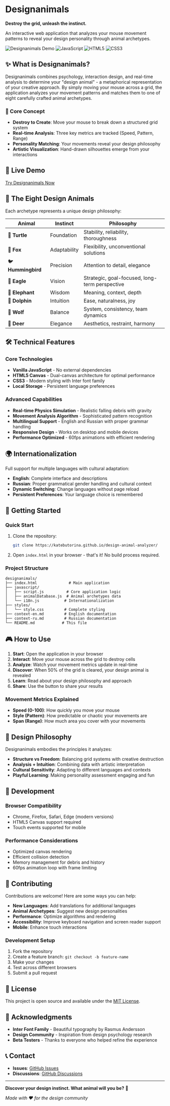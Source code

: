 # Designanimals

**Destroy the grid, unleash the instinct.**

An interactive web application that analyzes your mouse movement patterns to reveal your design personality through animal archetypes.

![Designanimals Demo](https://img.shields.io/badge/Status-Live-brightgreen) ![JavaScript](https://img.shields.io/badge/JavaScript-ES6+-yellow) ![HTML5](https://img.shields.io/badge/HTML5-Canvas-orange) ![CSS3](https://img.shields.io/badge/CSS3-Modern-blue)

## ✨ What is Designanimals?

Designanimals combines psychology, interaction design, and real-time analysis to determine your "design animal" - a metaphorical representation of your creative approach. By simply moving your mouse across a grid, the application analyzes your movement patterns and matches them to one of eight carefully crafted animal archetypes.

### 🎯 Core Concept

- **Destroy to Create**: Move your mouse to break down a structured grid system
- **Real-time Analysis**: Three key metrics are tracked (Speed, Pattern, Range)
- **Personality Matching**: Your movements reveal your design philosophy
- **Artistic Visualization**: Hand-drawn silhouettes emerge from your interactions

## 🚀 Live Demo

[Try Designanimals Now](https://katebutorina.github.io/design-animal-analyzer/)

## 🦊 The Eight Design Animals

Each archetype represents a unique design philosophy:

| Animal | Instinct | Philosophy |
|--------|----------|------------|
| 🐢 **Turtle** | Foundation | Stability, reliability, thoroughness |
| 🦊 **Fox** | Adaptability | Flexibility, unconventional solutions |
| 🐦 **Hummingbird** | Precision | Attention to detail, elegance |
| 🦅 **Eagle** | Vision | Strategic, goal-focused, long-term perspective |
| 🐘 **Elephant** | Wisdom | Meaning, context, depth |
| 🐬 **Dolphin** | Intuition | Ease, naturalness, joy |
| 🐺 **Wolf** | Balance | System, consistency, team dynamics |
| 🦌 **Deer** | Elegance | Aesthetics, restraint, harmony |

## 🛠️ Technical Features

### Core Technologies
- **Vanilla JavaScript** - No external dependencies
- **HTML5 Canvas** - Dual-canvas architecture for optimal performance
- **CSS3** - Modern styling with Inter font family
- **Local Storage** - Persistent language preferences

### Advanced Capabilities
- **Real-time Physics Simulation** - Realistic falling debris with gravity
- **Movement Analysis Algorithm** - Sophisticated pattern recognition
- **Multilingual Support** - English and Russian with proper grammar handling
- **Responsive Design** - Works on desktop and mobile devices
- **Performance Optimized** - 60fps animations with efficient rendering

## 🌍 Internationalization

Full support for multiple languages with cultural adaptation:

- **English**: Complete interface and descriptions
- **Russian**: Proper grammatical gender handling and cultural context
- **Dynamic Switching**: Change languages without page reload
- **Persistent Preferences**: Your language choice is remembered

## 📱 Getting Started

### Quick Start
1. Clone the repository:
   ```bash
   git clone https://katebutorina.github.io/design-animal-analyzer/
   ```

2. Open `index.html` in your browser - that's it! No build process required.

### Project Structure
```
designanimals/
├── index.html              # Main application
├── javascript/
│   ├── script.js          # Core application logic
│   ├── animalDatabase.js  # Animal archetypes data
│   └── i18n.js           # Internationalization
├── styles/
│   └── style.css         # Complete styling
├── context-en.md         # English documentation
├── context-ru.md         # Russian documentation
└── README.md            # This file
```

## 🎮 How to Use

1. **Start**: Open the application in your browser
2. **Interact**: Move your mouse across the grid to destroy cells
3. **Analyze**: Watch your movement metrics update in real-time
4. **Discover**: When 50% of the grid is cleared, your design animal is revealed
5. **Learn**: Read about your design philosophy and approach
6. **Share**: Use the button to share your results

### Movement Metrics Explained

- **Speed (0-100)**: How quickly you move your mouse
- **Style (Pattern)**: How predictable or chaotic your movements are
- **Span (Range)**: How much area you cover with your movements

## 🎨 Design Philosophy

Designanimals embodies the principles it analyzes:
- **Structure vs Freedom**: Balancing grid systems with creative destruction
- **Analysis + Intuition**: Combining data with artistic interpretation
- **Cultural Sensitivity**: Adapting to different languages and contexts
- **Playful Learning**: Making personality assessment engaging and fun

## 🔧 Development

### Browser Compatibility
- Chrome, Firefox, Safari, Edge (modern versions)
- HTML5 Canvas support required
- Touch events supported for mobile

### Performance Considerations
- Optimized canvas rendering
- Efficient collision detection
- Memory management for debris and history
- 60fps animation loop with frame limiting

## 🤝 Contributing

Contributions are welcome! Here are some ways you can help:

- **New Languages**: Add translations for additional languages
- **Animal Archetypes**: Suggest new design personalities
- **Performance**: Optimize algorithms and rendering
- **Accessibility**: Improve keyboard navigation and screen reader support
- **Mobile**: Enhance touch interactions

### Development Setup
1. Fork the repository
2. Create a feature branch: `git checkout -b feature-name`
3. Make your changes
4. Test across different browsers
5. Submit a pull request

## 📄 License

This project is open source and available under the [MIT License](LICENSE).

## 🙏 Acknowledgments

- **Inter Font Family** - Beautiful typography by Rasmus Andersson
- **Design Community** - Inspiration from design psychology research
- **Beta Testers** - Thanks to everyone who helped refine the experience

## 📞 Contact

- **Issues**: [GitHub Issues](https://github.com/yourusername/designanimals/issues)
- **Discussions**: [GitHub Discussions](https://github.com/yourusername/designanimals/discussions)

---

**Discover your design instinct. What animal will you be?** 🎨

*Made with ❤️ for the design community*
